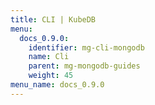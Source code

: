 ```yaml
---
title: CLI | KubeDB
menu:
  docs_0.9.0:
    identifier: mg-cli-mongodb
    name: Cli
    parent: mg-mongodb-guides
    weight: 45
menu_name: docs_0.9.0
---
```

